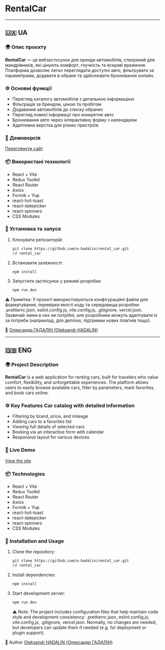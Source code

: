 # RentalCar

---

## 🇺🇦 UA

### 🌍 Опис проєкту

**RentalCar** — це вебзастосунок для оренди автомобілів, створений для
мандрівників, які цінують комфорт, гнучкість та яскраві враження. Платформа
дозволяє легко переглядати доступні авто, фільтрувати за параметрами, додавати в
обране та здійснювати бронювання онлайн.

### ⚙️ Основні функції

- Перегляд каталогу автомобілів з детальною інформацією
- Фільтрація за брендом, ціною та пробігом
- Додавання автомобілів до списку обраних
- Перегляд повної інформації про конкретне авто
- Бронювання авто через інтерактивну форму з календарем
- Адаптивна верстка для різних пристроїв

### 🔗 Демоверсія

[Переглянути сайт](https://rental-car-ruddy.vercel.app/)

### 📦 Використані технології

- React + Vite
- Redux Toolkit
- React Router
- Axios
- Formik + Yup
- react-hot-toast
- react-datepicker
- react-spinners
- CSS Modules

### 🚀 Установка та запуск

1. Клонувати репозиторій:

   ```bash
   git clone https://github.com/o-hadalin/rental_car.git
   cd rental_car
   ```

2. Встановити залежності:

   ```bash
   npm install
   ```

3. Запустити застосунок у режимі розробки:
   ```bash
   npm run dev
   ```

⚠️ Примітка: У проєкті використовуються конфігураційні файли для форматування,
перевірки якості коду та середовища розробки: .prettierrc.json,
eslint.config.js, vite.config.js, .gitignore, vercel.json. Зазвичай зміни в них
не потрібні, але розробники можуть адаптувати їх за потреби (наприклад, для
деплою, підтримки нових плагінів тощо).

👤 [Олександр ГАДАЛІН (Oleksandr HADALIN)](https://github.com/o-hadalin)

---

## 🇬🇧 ENG

### 🌍 Project Description

**RentalCar** is a web application for renting cars, built for travelers who
value comfort, flexibility, and unforgettable experiences. The platform allows
users to easily browse available cars, filter by parameters, mark favorites, and
book cars online.

### ⚙️ Key Features Car catalog with detailed information

- Filtering by brand, price, and mileage
- Adding cars to a favorites list
- Viewing full details of selected cars
- Booking via an interactive form with calendar
- Responsive layout for various devices

### 🔗 Live Demo

[View the site](https://rental-car-ruddy.vercel.app/)

### 📦 Technologies

- React + Vite
- Redux Toolkit
- React Router
- Axios
- Formik + Yup
- react-hot-toast
- react-datepicker
- react-spinners
- CSS Modules

### 🚀 Installation and Usage

1. Clone the repository:

   ```bash
   git clone https://github.com/o-hadalin/rental_car.git
   cd rental_car
   ```

2. Install dependencies:

   ```bash
   npm install
   ```

3. Start development server:
   ```bash
   npm run dev
   ```
   ⚠️ Note: The project includes configuration files that help maintain code
   style and development consistency: .prettierrc.json, eslint.config.js,
   vite.config.js, .gitignore, vercel.json. Normally, no changes are needed, but
   developers can update them if needed (e.g. for deployment or plugin support).

👤 Author [Oleksandr HADALIN (Олександр ГАДАЛІН)](https://github.com/o-hadalin)
